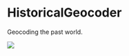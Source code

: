 # HistoricalGeocoder
 Geocoding the past world.

![](https://github.com/yukiyuqichen/Historical-Geocoder/blob/main/figures/workflow.png)
